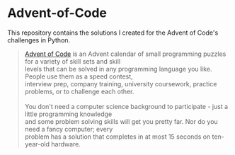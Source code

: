 # Advent-of-Code
This repository contains the solutions I created for the Advent of Code's challenges in Python.

> [Advent of Code](https://adventofcode.com/) is an Advent calendar of small programming puzzles for a variety of skill sets and skill <br>
levels that can be solved in any programming language you like. People use them as a speed contest, <br>
interview prep, company training, university coursework, practice problems, or to challenge each other. <br><br>
You don't need a computer science background to participate - just a little programming knowledge <br> 
and some problem solving skills will get you pretty far. Nor do you need a fancy computer; every <br>
problem has a solution that completes in at most 15 seconds on ten-year-old hardware.
